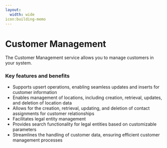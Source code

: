 ```yaml
---
layout:
  width: wide
icon:building-memo
---
```


# Customer Management

The Customer Management service allows you to manage customers in your system.

### Key features and benefits

* Supports upsert operations, enabling seamless updates and inserts for customer information
* Enables management of locations, including creation, retrieval, updates, and deletion of location data
* Allows for the creation, retrieval, updating, and deletion of contact assignments for customer relationships
* Facilitates legal entity management
* Provides search functionality for legal entities based on customizable parameters
* Streamlines the handling of customer data, ensuring efficient customer management processes

